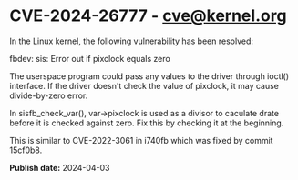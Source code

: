 # CVE-2024-26777 - cve@kernel.org

In the Linux kernel, the following vulnerability has been resolved:

fbdev: sis: Error out if pixclock equals zero

The userspace program could pass any values to the driver through
ioctl() interface. If the driver doesn't check the value of pixclock,
it may cause divide-by-zero error.

In sisfb_check_var(), var->pixclock is used as a divisor to caculate
drate before it is checked against zero. Fix this by checking it
at the beginning.

This is similar to CVE-2022-3061 in i740fb which was fixed by
commit 15cf0b8.

**Publish date:** 2024-04-03
